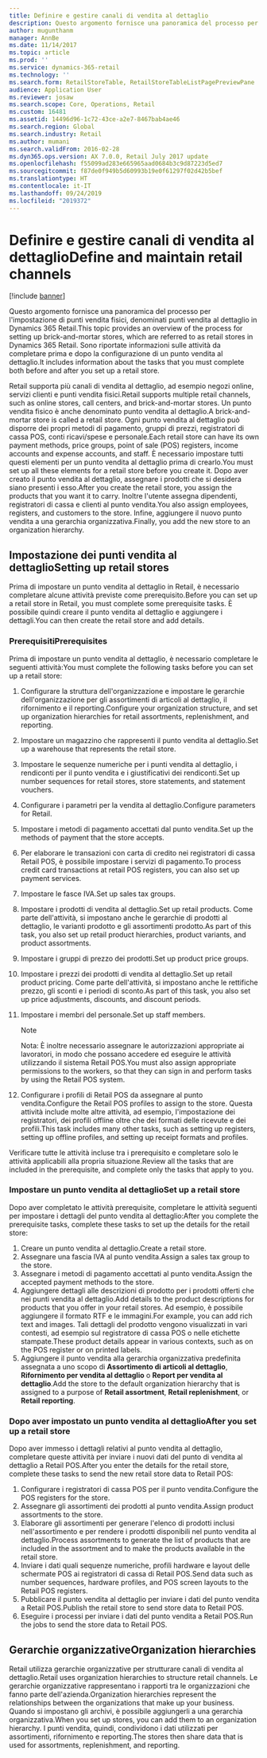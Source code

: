 ```yaml
---
title: Definire e gestire canali di vendita al dettaglio
description: Questo argomento fornisce una panoramica del processo per l'impostazione di punti vendita fisici, denominati punti vendita al dettaglio in Dynamics 365 Retail. Sono riportate informazioni sulle attività da completare prima e dopo la configurazione di un punto vendita al dettaglio.
author: mugunthanm
manager: AnnBe
ms.date: 11/14/2017
ms.topic: article
ms.prod: ''
ms.service: dynamics-365-retail
ms.technology: ''
ms.search.form: RetailStoreTable, RetailStoreTableListPagePreviewPane
audience: Application User
ms.reviewer: josaw
ms.search.scope: Core, Operations, Retail
ms.custom: 16481
ms.assetid: 14496d96-1c72-43ce-a2e7-8467bab4ae46
ms.search.region: Global
ms.search.industry: Retail
ms.author: mumani
ms.search.validFrom: 2016-02-28
ms.dyn365.ops.version: AX 7.0.0, Retail July 2017 update
ms.openlocfilehash: f55099ad283e665965aad0684b3c9d87223d5ed7
ms.sourcegitcommit: f87de0f949b5d60993b19e0f61297f02d42b5bef
ms.translationtype: HT
ms.contentlocale: it-IT
ms.lasthandoff: 09/24/2019
ms.locfileid: "2019372"
---
```

# <a name="define-and-maintain-retail-channels"></a><span data-ttu-id="35981-104">Definire e gestire canali di vendita al dettaglio</span><span class="sxs-lookup"><span data-stu-id="35981-104">Define and maintain retail channels</span></span>

[!include [banner](includes/banner.md)]

<span data-ttu-id="35981-105">Questo argomento fornisce una panoramica del processo per l'impostazione di punti vendita fisici, denominati punti vendita al dettaglio in Dynamics 365 Retail.</span><span class="sxs-lookup"><span data-stu-id="35981-105">This topic provides an overview of the process for setting up brick-and-mortar stores, which are referred to as retail stores in Dynamics 365 Retail.</span></span> <span data-ttu-id="35981-106">Sono riportate informazioni sulle attività da completare prima e dopo la configurazione di un punto vendita al dettaglio.</span><span class="sxs-lookup"><span data-stu-id="35981-106">It includes information about the tasks that you must complete both before and after you set up a retail store.</span></span>

<span data-ttu-id="35981-107">Retail supporta più canali di vendita al dettaglio, ad esempio negozi online, servizi clienti e punti vendita fisici.</span><span class="sxs-lookup"><span data-stu-id="35981-107">Retail supports multiple retail channels, such as online stores, call centers, and brick-and-mortar stores.</span></span> <span data-ttu-id="35981-108">Un punto vendita fisico è anche denominato punto vendita al dettaglio.</span><span class="sxs-lookup"><span data-stu-id="35981-108">A brick-and-mortar store is called a retail store.</span></span> <span data-ttu-id="35981-109">Ogni punto vendita al dettaglio può disporre dei propri metodi di pagamento, gruppi di prezzi, registratori di cassa POS, conti ricavi/spese e personale.</span><span class="sxs-lookup"><span data-stu-id="35981-109">Each retail store can have its own payment methods, price groups, point of sale (POS) registers, income accounts and expense accounts, and staff.</span></span> <span data-ttu-id="35981-110">È necessario impostare tutti questi elementi per un punto vendita al dettaglio prima di crearlo.</span><span class="sxs-lookup"><span data-stu-id="35981-110">You must set up all these elements for a retail store before you create it.</span></span> <span data-ttu-id="35981-111">Dopo aver creato il punto vendita al dettaglio, assegnare i prodotti che si desidera siano presenti i esso.</span><span class="sxs-lookup"><span data-stu-id="35981-111">After you create the retail store, you assign the products that you want it to carry.</span></span> <span data-ttu-id="35981-112">Inoltre l'utente assegna dipendenti, registratori di cassa e clienti al punto vendita.</span><span class="sxs-lookup"><span data-stu-id="35981-112">You also assign employees, registers, and customers to the store.</span></span> <span data-ttu-id="35981-113">Infine, aggiungere il nuovo punto vendita a una gerarchia organizzativa.</span><span class="sxs-lookup"><span data-stu-id="35981-113">Finally, you add the new store to an organization hierarchy.</span></span>

## <a name="setting-up-retail-stores"></a><span data-ttu-id="35981-114">Impostazione dei punti vendita al dettaglio</span><span class="sxs-lookup"><span data-stu-id="35981-114">Setting up retail stores</span></span>

<span data-ttu-id="35981-115">Prima di impostare un punto vendita al dettaglio in Retail, è necessario completare alcune attività previste come prerequisito.</span><span class="sxs-lookup"><span data-stu-id="35981-115">Before you can set up a retail store in Retail, you must complete some prerequisite tasks.</span></span> <span data-ttu-id="35981-116">È possibile quindi creare il punto vendita al dettaglio e aggiungere i dettagli.</span><span class="sxs-lookup"><span data-stu-id="35981-116">You can then create the retail store and add details.</span></span>

### <a name="prerequisites"></a><span data-ttu-id="35981-117">Prerequisiti</span><span class="sxs-lookup"><span data-stu-id="35981-117">Prerequisites</span></span>

<span data-ttu-id="35981-118">Prima di impostare un punto vendita al dettaglio, è necessario completare le seguenti attività:</span><span class="sxs-lookup"><span data-stu-id="35981-118">You must complete the following tasks before you can set up a retail store:</span></span>

1. <span data-ttu-id="35981-119">Configurare la struttura dell'organizzazione e impostare le gerarchie dell'organizzazione per gli assortimenti di articoli al dettaglio, il rifornimento e il reporting.</span><span class="sxs-lookup"><span data-stu-id="35981-119">Configure your organization structure, and set up organization hierarchies for retail assortments, replenishment, and reporting.</span></span>
2. <span data-ttu-id="35981-120">Impostare un magazzino che rappresenti il punto vendita al dettaglio.</span><span class="sxs-lookup"><span data-stu-id="35981-120">Set up a warehouse that represents the retail store.</span></span>
3. <span data-ttu-id="35981-121">Impostare le sequenze numeriche per i punti vendita al dettaglio, i rendiconti per il punto vendita e i giustificativi dei rendiconti.</span><span class="sxs-lookup"><span data-stu-id="35981-121">Set up number sequences for retail stores, store statements, and statement vouchers.</span></span>
4. <span data-ttu-id="35981-122">Configurare i parametri per la vendita al dettaglio.</span><span class="sxs-lookup"><span data-stu-id="35981-122">Configure parameters for Retail.</span></span>
5. <span data-ttu-id="35981-123">Impostare i metodi di pagamento accettati dal punto vendita.</span><span class="sxs-lookup"><span data-stu-id="35981-123">Set up the methods of payment that the store accepts.</span></span>
6. <span data-ttu-id="35981-124">Per elaborare le transazioni con carta di credito nei registratori di cassa Retail POS, è possibile impostare i servizi di pagamento.</span><span class="sxs-lookup"><span data-stu-id="35981-124">To process credit card transactions at retail POS registers, you can also set up payment services.</span></span>
7. <span data-ttu-id="35981-125">Impostare le fasce IVA.</span><span class="sxs-lookup"><span data-stu-id="35981-125">Set up sales tax groups.</span></span>
8. <span data-ttu-id="35981-126">Impostare i prodotti di vendita al dettaglio.</span><span class="sxs-lookup"><span data-stu-id="35981-126">Set up retail products.</span></span> <span data-ttu-id="35981-127">Come parte dell'attività, si impostano anche le gerarchie di prodotti al dettaglio, le varianti prodotto e gli assortimenti prodotto.</span><span class="sxs-lookup"><span data-stu-id="35981-127">As part of this task, you also set up retail product hierarchies, product variants, and product assortments.</span></span>
9. <span data-ttu-id="35981-128">Impostare i gruppi di prezzo dei prodotti.</span><span class="sxs-lookup"><span data-stu-id="35981-128">Set up product price groups.</span></span>
10. <span data-ttu-id="35981-129">Impostare i prezzi dei prodotti di vendita al dettaglio.</span><span class="sxs-lookup"><span data-stu-id="35981-129">Set up retail product pricing.</span></span> <span data-ttu-id="35981-130">Come parte dell'attività, si impostano anche le rettifiche prezzo, gli sconti e i periodi di sconto.</span><span class="sxs-lookup"><span data-stu-id="35981-130">As part of this task, you also set up price adjustments, discounts, and discount periods.</span></span>
11. <span data-ttu-id="35981-131">Impostare i membri del personale.</span><span class="sxs-lookup"><span data-stu-id="35981-131">Set up staff members.</span></span>

    > [!NOTE]
    > <span data-ttu-id="35981-132">Nota: È inoltre necessario assegnare le autorizzazioni appropriate ai lavoratori, in modo che possano accedere ed eseguire le attività utilizzando il sistema Retail POS.</span><span class="sxs-lookup"><span data-stu-id="35981-132">You must also assign appropriate permissions to the workers, so that they can sign in and perform tasks by using the Retail POS system.</span></span>

12. <span data-ttu-id="35981-133">Configurare i profili di Retail POS da assegnare al punto vendita.</span><span class="sxs-lookup"><span data-stu-id="35981-133">Configure the Retail POS profiles to assign to the store.</span></span> <span data-ttu-id="35981-134">Questa attività include molte altre attività, ad esempio, l'impostazione dei registratori, dei profili offline oltre che dei formati delle ricevute e dei profili.</span><span class="sxs-lookup"><span data-stu-id="35981-134">This task includes many other tasks, such as setting up registers, setting up offline profiles, and setting up receipt formats and profiles.</span></span>

<span data-ttu-id="35981-135">Verificare tutte le attività incluse tra i prerequisito e completare solo le attività applicabili alla propria situazione.</span><span class="sxs-lookup"><span data-stu-id="35981-135">Review all the tasks that are included in the prerequisite, and complete only the tasks that apply to you.</span></span>

### <a name="set-up-a-retail-store"></a><span data-ttu-id="35981-136">Impostare un punto vendita al dettaglio</span><span class="sxs-lookup"><span data-stu-id="35981-136">Set up a retail store</span></span>

<span data-ttu-id="35981-137">Dopo aver completato le attività prerequisite, completare le attività seguenti per impostare i dettagli del punto vendita al dettaglio:</span><span class="sxs-lookup"><span data-stu-id="35981-137">After you complete the prerequisite tasks, complete these tasks to set up the details for the retail store:</span></span>

1. <span data-ttu-id="35981-138">Creare un punto vendita al dettaglio.</span><span class="sxs-lookup"><span data-stu-id="35981-138">Create a retail store.</span></span>
2. <span data-ttu-id="35981-139">Assegnare una fascia IVA al punto vendita.</span><span class="sxs-lookup"><span data-stu-id="35981-139">Assign a sales tax group to the store.</span></span>
3. <span data-ttu-id="35981-140">Assegnare i metodi di pagamento accettati al punto vendita.</span><span class="sxs-lookup"><span data-stu-id="35981-140">Assign the accepted payment methods to the store.</span></span>
4. <span data-ttu-id="35981-141">Aggiungere dettagli alle descrizioni di prodotto per i prodotti offerti che nei punti vendita al dettaglio.</span><span class="sxs-lookup"><span data-stu-id="35981-141">Add details to the product descriptions for products that you offer in your retail stores.</span></span> <span data-ttu-id="35981-142">Ad esempio, è possibile aggiungere il formato RTF e le immagini.</span><span class="sxs-lookup"><span data-stu-id="35981-142">For example, you can add rich text and images.</span></span> <span data-ttu-id="35981-143">Tali dettagli del prodotto vengono visualizzati in vari contesti, ad esempio sul registratore di cassa POS o nelle etichette stampate.</span><span class="sxs-lookup"><span data-stu-id="35981-143">These product details appear in various contexts, such as on the POS register or on printed labels.</span></span>
5. <span data-ttu-id="35981-144">Aggiungere il punto vendita alla gerarchia organizzativa predefinita assegnata a uno scopo di **Assortimento di articoli al dettaglio**, **Rifornimento per vendita al dettaglio** o **Report per vendita al dettaglio**.</span><span class="sxs-lookup"><span data-stu-id="35981-144">Add the store to the default organization hierarchy that is assigned to a purpose of **Retail assortment**, **Retail replenishment**, or **Retail reporting**.</span></span>

### <a name="after-you-set-up-a-retail-store"></a><span data-ttu-id="35981-145">Dopo aver impostato un punto vendita al dettaglio</span><span class="sxs-lookup"><span data-stu-id="35981-145">After you set up a retail store</span></span>

<span data-ttu-id="35981-146">Dopo aver immesso i dettagli relativi al punto vendita al dettaglio, completare queste attività per inviare i nuovi dati del punto di vendita al dettaglio a Retail POS.</span><span class="sxs-lookup"><span data-stu-id="35981-146">After you enter the details for the retail store, complete these tasks to send the new retail store data to Retail POS:</span></span>

1. <span data-ttu-id="35981-147">Configurare i registratori di cassa POS per il punto vendita.</span><span class="sxs-lookup"><span data-stu-id="35981-147">Configure the POS registers for the store.</span></span>
2. <span data-ttu-id="35981-148">Assegnare gli assortimenti dei prodotti al punto vendita.</span><span class="sxs-lookup"><span data-stu-id="35981-148">Assign product assortments to the store.</span></span>
3. <span data-ttu-id="35981-149">Elaborare gli assortimenti per generare l'elenco di prodotti inclusi nell'assortimento e per rendere i prodotti disponibili nel punto vendita al dettaglio.</span><span class="sxs-lookup"><span data-stu-id="35981-149">Process assortments to generate the list of products that are included in the assortment and to make the products available in the retail store.</span></span>
4. <span data-ttu-id="35981-150">Inviare i dati quali sequenze numeriche, profili hardware e layout delle schermate POS ai registratori di cassa di Retail POS.</span><span class="sxs-lookup"><span data-stu-id="35981-150">Send data such as number sequences, hardware profiles, and POS screen layouts to the Retail POS registers.</span></span>
5. <span data-ttu-id="35981-151">Pubblicare il punto vendita al dettaglio per inviare i dati del punto vendita a Retail POS.</span><span class="sxs-lookup"><span data-stu-id="35981-151">Publish the retail store to send store data to Retail POS.</span></span>
6. <span data-ttu-id="35981-152">Eseguire i processi per inviare i dati del punto vendita a Retail POS.</span><span class="sxs-lookup"><span data-stu-id="35981-152">Run the jobs to send the store data to Retail POS.</span></span>

## <a name="organization-hierarchies"></a><span data-ttu-id="35981-153">Gerarchie organizzative</span><span class="sxs-lookup"><span data-stu-id="35981-153">Organization hierarchies</span></span>

<span data-ttu-id="35981-154">Retail utilizza gerarchie organizzative per strutturare canali di vendita al dettaglio.</span><span class="sxs-lookup"><span data-stu-id="35981-154">Retail uses organization hierarchies to structure retail channels.</span></span> <span data-ttu-id="35981-155">Le gerarchie organizzative rappresentano i rapporti tra le organizzazioni che fanno parte dell'azienda.</span><span class="sxs-lookup"><span data-stu-id="35981-155">Organization hierarchies represent the relationships between the organizations that make up your business.</span></span> <span data-ttu-id="35981-156">Quando si impostano gli archivi, è possibile aggiungerli a una gerarchia organizzativa.</span><span class="sxs-lookup"><span data-stu-id="35981-156">When you set up stores, you can add them to an organization hierarchy.</span></span> <span data-ttu-id="35981-157">I punti vendita, quindi, condividono i dati utilizzati per assortimenti, rifornimento e reporting.</span><span class="sxs-lookup"><span data-stu-id="35981-157">The stores then share data that is used for assortments, replenishment, and reporting.</span></span>
